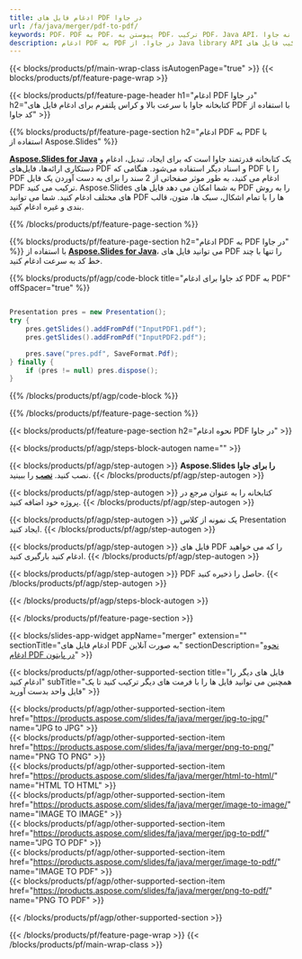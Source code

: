 ```yaml
---
title: ادغام فایل های PDF در جاوا
url: /fa/java/merger/pdf-to-pdf/
keywords: PDF، PDF به PDF، پیوستن به PDF، ترکیب PDF، Java API، کتابخانه جاوا
description: ادغام PDF به PDF در جاوا. از Java library API برای ترکیب فایل های PDF استفاده کنید
---
```


{{< blocks/products/pf/main-wrap-class isAutogenPage="true" >}}
{{< blocks/products/pf/feature-page-wrap >}}

{{< blocks/products/pf/feature-page-header h1="ادغام PDF در جاوا" h2="کتابخانه جاوا با سرعت بالا و کراس پلتفرم برای ادغام فایل های PDF با استفاده از کد جاوا" >}}

{{% blocks/products/pf/feature-page-section h2="ادغام PDF به PDF با استفاده از Aspose.Slides" %}}

[**Aspose.Slides for Java**](https://products.aspose.com/slides/fa/java/) یک کتابخانه قدرتمند جاوا است که برای ایجاد، تبدیل، ادغام و دستکاری ارائه‌ها، فایل‌های PDF و اسناد دیگر استفاده می‌شود. هنگامی که PDF را با PDF ادغام می کنید، به طور موثر صفحاتی از 2 سند را برای به دست آوردن یک فایل PDF ترکیب می کنید. Aspose.Slides به شما امکان می دهد فایل های PDF را به روش های مختلف ادغام کنید. شما می توانید PDF ها را با تمام اشکال، سبک ها، متون، قالب بندی و غیره ادغام کنید.

{{% /blocks/products/pf/feature-page-section %}}




{{% blocks/products/pf/feature-page-section  h2="ادغام PDF به PDF در جاوا" %}}
با استفاده از [**Aspose.Slides for Java**](https://products.aspose.com/slides/fa/java/)، می توانید فایل های PDF را تنها با چند خط کد به سرعت ادغام کنید.

{{% blocks/products/pf/agp/code-block title="کد جاوا برای ادغام PDF به PDF" offSpacer="true" %}}
```java

Presentation pres = new Presentation();
try {
    pres.getSlides().addFromPdf("InputPDF1.pdf");
    pres.getSlides().addFromPdf("InputPDF2.pdf");

    pres.save("pres.pdf", SaveFormat.Pdf);
} finally {
    if (pres != null) pres.dispose();
}
```
{{% /blocks/products/pf/agp/code-block %}}

{{% /blocks/products/pf/feature-page-section %}}




{{< blocks/products/pf/feature-page-section  h2="نحوه ادغام PDF در جاوا" >}}


{{< blocks/products/pf/agp/steps-block-autogen name="" >}}


{{< blocks/products/pf/agp/step-autogen >}}
**Aspose.Slides را برای جاوا** نصب کنید. [**نصب**](https://docs.aspose.com/slides/java/installation/) را ببینید.
{{< /blocks/products/pf/agp/step-autogen >}}

{{< blocks/products/pf/agp/step-autogen >}}
کتابخانه را به عنوان مرجع در پروژه خود اضافه کنید.
{{< /blocks/products/pf/agp/step-autogen >}}

{{< blocks/products/pf/agp/step-autogen >}}
یک نمونه از کلاس Presentation ایجاد کنید.
{{< /blocks/products/pf/agp/step-autogen >}}

{{< blocks/products/pf/agp/step-autogen >}}
فایل های PDF را که می خواهید ادغام کنید بارگیری کنید.
{{< /blocks/products/pf/agp/step-autogen >}}

{{< blocks/products/pf/agp/step-autogen >}}
PDF حاصل را ذخیره کنید.
{{< /blocks/products/pf/agp/step-autogen >}}


{{< /blocks/products/pf/agp/steps-block-autogen >}}


{{< /blocks/products/pf/feature-page-section >}}




{{< blocks/slides-app-widget  appName="merger" extension="" sectionTitle="ادغام فایل های PDF به صورت آنلاین" sectionDescription="[نحوه ادغام PDF در پایتون](https://products.aspose.com/slides/fa/python-net/merge/pdf/)" >}}

{{< blocks/products/pf/agp/other-supported-section title="فایل های دیگر را ادغام کنید" subTitle="همچنین می توانید فایل ها را با فرمت های دیگر ترکیب کنید تا یک فایل واحد بدست آورید" >}}

{{< blocks/products/pf/agp/other-supported-section-item href="https://products.aspose.com/slides/fa/java/merger/jpg-to-jpg/" name="JPG to JPG" >}}  
{{< blocks/products/pf/agp/other-supported-section-item href="https://products.aspose.com/slides/fa/java/merger/png-to-png/" name="PNG TO PNG" >}}  
{{< blocks/products/pf/agp/other-supported-section-item href="https://products.aspose.com/slides/fa/java/merger/html-to-html/" name="HTML TO HTML" >}}  
{{< blocks/products/pf/agp/other-supported-section-item href="https://products.aspose.com/slides/fa/java/merger/image-to-image/" name="IMAGE TO IMAGE" >}}  
{{< blocks/products/pf/agp/other-supported-section-item href="https://products.aspose.com/slides/fa/java/merger/jpg-to-pdf/" name="JPG TO PDF" >}}  
{{< blocks/products/pf/agp/other-supported-section-item href="https://products.aspose.com/slides/fa/java/merger/image-to-pdf/" name="IMAGE TO PDF" >}}  
{{< blocks/products/pf/agp/other-supported-section-item href="https://products.aspose.com/slides/fa/java/merger/png-to-pdf/" name="PNG TO PDF" >}}  
  


{{< /blocks/products/pf/agp/other-supported-section >}}

{{< /blocks/products/pf/feature-page-wrap >}}
{{< /blocks/products/pf/main-wrap-class >}}